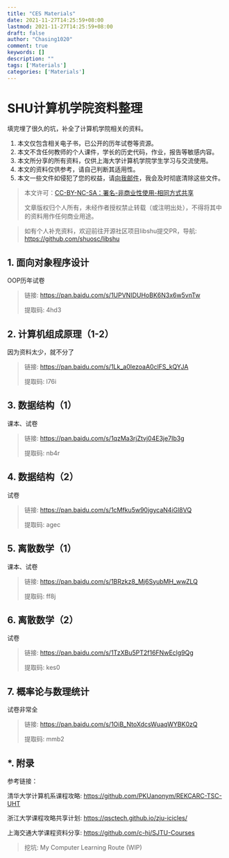 ```yaml
---
title: "CES Materials"
date: 2021-11-27T14:25:59+08:00
lastmod: 2021-11-27T14:25:59+08:00
draft: false
author: "Chasing1020"
comment: true
keywords: []
description: ""
tags: ['Materials']
categories: ['Materials']
---
```


# SHU计算机学院资料整理

填完埋了很久的坑，补全了计算机学院相关的资料。

1. 本文仅包含相关电子书，已公开的历年试卷等资源。
2. 本文不含任何教师的个人课件，学长的历史代码，作业，报告等敏感内容。
3. 本文所分享的所有资料，仅供上海大学计算机学院学生学习与交流使用。
4. 本文的资料仅供参考，请自己判断其适用性。
5. 本文一些文件如侵犯了您的权益，请[向我邮件](mailto:chasing1020@gmail.com)，我会及时彻底清除这些文件。

>   本文许可：[CC-BY-NC-SA：署名-非商业性使用-相同方式共享](https://creativecommons.org/licenses/by-nc-sa/4.0/deed.en)
>
>   文章版权归个人所有，未经作者授权禁止转载（或注明出处），不得将其中的资料用作任何商业用途。

>    如有个人补充资料，欢迎前往开源社区项目libshu提交PR，导航: https://github.com/shuosc/libshu

## 1. 面向对象程序设计
OOP历年试卷
> 链接: https://pan.baidu.com/s/1UPVNIDUHoBK6N3x6w5vnTw 
> 
> 提取码: 4hd3

## 2. 计算机组成原理（1-2）

因为资料太少，就不分了
> 链接: https://pan.baidu.com/s/1Lk_a0IezoaA0clFS_kQYJA
> 
> 提取码: l76i

## 3. 数据结构（1）

课本、试卷

> 链接: https://pan.baidu.com/s/1qzMa3rjZtvj04E3je7Ib3g 
> 
> 提取码: nb4r

## 4. 数据结构（2）

试卷

> 链接: https://pan.baidu.com/s/1cMfku5w90jgycaN4iGl8VQ 
>
> 提取码: agec


## 5. 离散数学（1）
课本、试卷
> 链接: https://pan.baidu.com/s/1BRzkz8_Mj6SyubMH_wwZLQ
> 
> 提取码: ff8j

## 6. 离散数学（2）

试卷

> 链接: https://pan.baidu.com/s/1TzXBu5PT2f16FNwEclg9Qg 
> 
> 提取码: kes0


## 7. 概率论与数理统计
试卷非常全
> 链接: https://pan.baidu.com/s/1OiB_NtoXdcsWuaqWYBK0zQ 
> 
> 提取码: mmb2



## *. 附录


参考链接：

清华大学计算机系课程攻略: https://github.com/PKUanonym/REKCARC-TSC-UHT

浙江大学课程攻略共享计划: https://qsctech.github.io/zju-icicles/

上海交通大学课程资料分享: https://github.com/c-hj/SJTU-Courses



>    挖坑: My Computer Learning Route (WIP)
